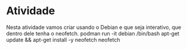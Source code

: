 # Atividade
Nesta atividade vamos criar usando o Debian e que seja interativo, que dentro dele tenha o neofetch.
podman run -it debian /bin/bash
apt-get update && apt-get install -y neofetch
neofetch

